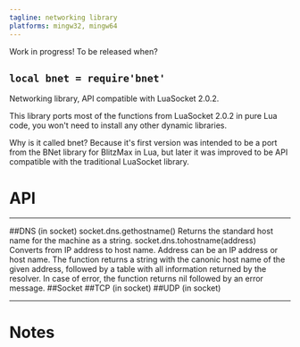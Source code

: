 ```yaml
---
tagline: networking library
platforms: mingw32, mingw64
---
```


<warn>Work in progress! To be released when?</warn>

## `local bnet = require'bnet'`

Networking library, API compatible with LuaSocket 2.0.2.

This library ports most of the functions from LuaSocket 2.0.2 in pure Lua code,
you won't need to install any other dynamic libraries.

Why is it called bnet?
Because it's first version was intended to be a port from the BNet library for BlitzMax in Lua,
but later it was improved to be API compatible with the traditional LuaSocket library.

# API

------------------------------ ----------------------------------------------------
##DNS (in socket)
socket.dns.gethostname()       Returns the standard host name for the machine as a string.
socket.dns.tohostname(address) Converts from IP address to host name. Address can be an IP address or host name. The function returns a string with the canonic host name of the given address, followed by a table with all information returned by the resolver. In case of error, the function returns nil followed by an error message.
##Socket
##TCP (in socket)
##UDP (in socket)
------------------------------ ----------------------------------------------------

# Notes
